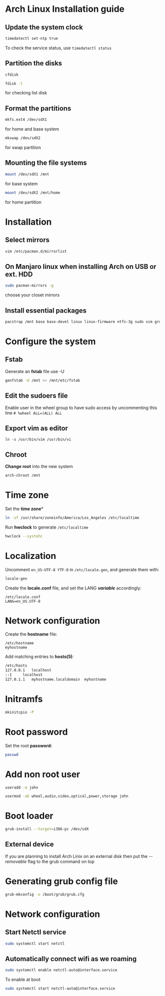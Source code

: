 # Arch Linux Installation guide
## Update the system clock
```bash
timedatectl set-ntp true
```
To check the service status, use 
```timedatectl status```
## Partition the disks
```bash
cfdisk
```
```bash
fdisk -l
``` 
for checking list disk
## Format the partitions
``` bash
mkfs.ext4 /dev/sdX1
```
for home and base system
```bash
mkswap /dev/sdX2 
```
for swap partition

## Mounting the file systems
```bash
mount /dev/sdX1 /mnt 
```
for base system
```bash
mount /dev/sdX2 /mnt/home
```
for home partition
# Installation
## Select mirrors
```bash
vim /etc/pacman.d/mirrorlist
```
## On Manjaro linux when installing Arch on USB or ext. HDD
```bash
sudo pacman-mirrors -g
```
choose your closet mirrors
## Install essential packages
```bash
pacstrap /mnt base base-devel linux linux-firmware ntfs-3g sudo vim grub os-prober netctl dialog wpa_supplicant dhcpcd ppp
```
# Configure the system
## Fstab 
Generate an **fstab** file use -U 
```bash
genfstab -U /mnt >> /mnt/etc/fstab
```
## Edit the sudoers file
Enable user in the wheel group to have sudo access by uncommenting this line ```# %wheel ALL=(ALL) ALL```
## Export vim as editor
```
ln -s /usr/bin/vim /usr/bin/vi
```

## Chroot
**Change root** into the new system
```bash
arch-chroot /mnt
```
# Time zone 
Set the **time zone***
```bash
ln -sf /usr/share/zoneinfo/America/Los_Angeles /etc/localtime
```
Run **hwclock** to generate ```/etc/localtime```
``` bash
hwclock --systohc
```
# Localization
Uncomment ```en_US-UTF-8 YTF-8``` in ```/etc/locale.gen```, and generate them with:
```bash
locale-gen
```
Create the **locale.conf** file, and set the LANG ***variable*** accordingly:
```
/etc/locale.conf
LANG=en_US.UTF-8
```
# Network configuration
Create the **hostname** file:
```
/etc/hostname
myhostname
```
Add matching entries to **hosts(5)**:
```bash
/etc/hosts
127.0.0.1	localhost
::1		localhost
127.0.1.1	myhostname.localdomain	myhostname
```

# Initramfs
```bash
mkinitcpio -P
```
# Root password
Set the root **password:**
```bash
passwd
```
# Add non root user
```bash
useradd -m john
```
```bash
usermod -aG wheel,audio,video,optical,power,storage john
```
# Boot loader
```bash
grub-install --target=i386-pc /dev/sdX
```
## External device
If you are planning to install Arch Linix on an external disk then put the *--removable* flag to the grub command on top
# Generating grub config file
```bash
grub-mkconfig -o /boot/grub/grub.cfg
```
# Network configuration
## Start Netctl service
```bash
sudo systemctl start netctl
```
## Automatically connect wifi as we roaming
```bash
sudo systemctl enable netctl-auto@interface.service
```
To enable at boot
```bash
sudo systemctl start netctl-auto@interface.service
```







